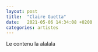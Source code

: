 ```yaml
---
layout: post
title:  "Claire Guetta"
date:   2021-05-06 14:34:08 +0200
categories: artistes
---
```

Le contenu la alalala
